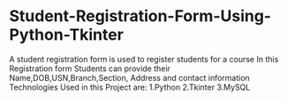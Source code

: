 # Student-Registration-Form-Using-Python-Tkinter
A student registration form is used to register students for a course
In this Registration form Students can provide their Name,DOB,USN,Branch,Section, Address and contact information
Technologies Used in this Project are:
1.Python
2.Tkinter
3.MySQL 
